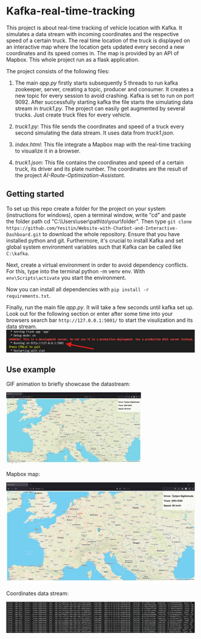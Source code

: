 # Kafka-real-time-tracking

This project is about real-time tracking of vehicle location with Kafka. It simulates a data stream with incoming coordinates and the respective speed of a certain truck. The real time location of the truck is displayed on an interactive map where the location gets updated every second a new coordinates and its speed comes in. The map is provided by an API of Mapbox. This whole project run as a flask application.


The project consists of the following files:

1. The main _app.py_ firstly starts subsequently 5 threads to run kafka zookeeper, server, creating a topic, producer and consumer. It creates a new topic for every session to avoid crashing. Kafka is set to run on port 9092. After successfully starting kafka the file starts the simulating data stream in _truck1.py_. The project can easily get augmented by several trucks. Just create truck files for every vehicle.

2. _truck1.py_: This file sends the coordinates and speed of a truck every second simulating the data stream. It uses data from _truck1.json_.

3. _index.html_: This file integrate a Mapbox map with the real-time tracking to visualize it in a browser. 

4. _truck1.json_: This file contains the coordinates and speed of a certain truck, its driver and its plate number. The coordinates are the result of the project _AI-Route-Optimization-Assistant_.

## Getting started

To set up this repo create a folder for the project on your system (instructions for windows), open a terminal window, write "cd" and paste the folder path cd "C:\Users\user\path\to\your\folder". Then type `git clone https://github.com/Yesitin/Website-with-Chatbot-and-Interactive-Dashboard.git` to download the whole repository. Ensure that you have installed python and git. Furthermore, it's crucial to install Kafka and set global system environment variables such that Kafka can be called like `C:\kafka`.

Next, create a virtual environment in order to avoid dependency conflicts. For this, type into the terminal python -m venv env. With `env\Scripts\activate` you start the environment.

Now you can install all dependencies with `pip install -r requirements.txt`. 

Finally, run the main file _app.py_. It will take a few seconds until kafka set up. Look out for the following section or enter after some time into your browsers search bar `http://127.0.0.1:5001/` to start the visulization and its data stream.
![img_2](assets/Screenshot_02.png)


## Use example

GIF animation to briefly showcase the datastream:

![gif_1](assets/gif.gif)


Mapbox map:

![img_1](assets/Screenshot_01.png)


Coordinates data stream:

![img_3](assets/Screenshot_03.png)
